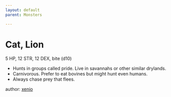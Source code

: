 ```yaml
---
layout: default
parent: Monsters 

--- 
```

# Cat, Lion
5 HP, 12 STR, 12 DEX, bite (d10)  
- Hunts in groups called pride.   Live in savannahs or other similar drylands.  
- Carnivorous.   Prefer to eat bovines but might hunt even humans.  
- Always chase prey that flees.  




author: [xenio](https://xenioinabottle.blogspot.com/2021/02/classic-monsters-for-cairnito-part-1.html) 


